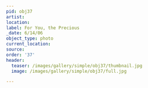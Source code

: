 ```yaml
---
pid: obj37
artist:
location:
label: For You, the Precious
_date: 6/14/06
object_type: photo
current_location:
source:
order: '37'
header:
  teaser: /images/gallery/simple/obj37/thumbnail.jpg
  image: /images/gallery/simple/obj37/full.jpg

---
```

